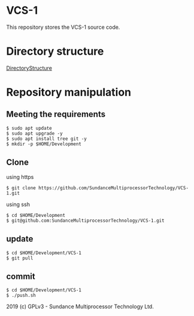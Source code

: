 # VCS-1
This repository stores the VCS-1 source code.

# Directory structure
[DirectoryStructure](https://github.com/SundanceMultiprocessorTechnology/VCS-1/blob/master/directorySctructure.md)

# Repository manipulation
## Meeting the requirements
```
$ sudo apt update
$ sudo apt upgrade -y
$ sudo apt install tree git -y
$ mkdir -p $HOME/Development
```
## Clone
using https
```
$ git clone https://github.com/SundanceMultiprocessorTechnology/VCS-1.git
```

using ssh
```
$ cd $HOME/Development
$ git@github.com:SundanceMultiprocessorTechnology/VCS-1.git
```

## update
```
$ cd $HOME/Development/VCS-1
$ git pull
```

## commit
```
$ cd $HOME/Development/VCS-1
$ ./push.sh
```


2019 (c) GPLv3 - Sundance Multiprocessor Technology Ltd.
